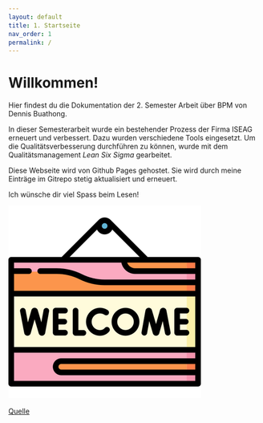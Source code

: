 ```yaml
---
layout: default
title: 1. Startseite
nav_order: 1
permalink: /
---
```


# Willkommen!

Hier findest du die Dokumentation der 2. Semester Arbeit über BPM von Dennis Buathong.

In dieser Semesterarbeit wurde ein bestehender Prozess der Firma ISEAG erneuert und verbessert. Dazu wurden verschiedene Tools eingesetzt. Um die Qualitätsverbesserung durchführen zu können, wurde mit dem Qualitätsmanagement *Lean Six Sigma* gearbeitet.

Diese Webseite wird von Github Pages gehostet.
Sie wird durch meine Einträge im Gitrepo stetig aktualisiert und erneuert.

Ich wünsche dir viel Spass beim Lesen!

![Welcome](../ressources/bilder/rsz_welcome.png)

[Quelle](./Quellenverzeichnis/index.md#startseite)